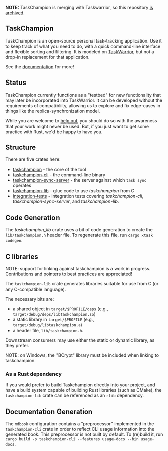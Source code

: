 **NOTE:** TaskChampion is merging with Taskwarrior, so this repository [is archived](https://github.com/taskchampion/taskchampion/discussions/360).

TaskChampion
------------

TaskChampion is an open-source personal task-tracking application.
Use it to keep track of what you need to do, with a quick command-line interface and flexible sorting and filtering.
It is modeled on [TaskWarrior](https://taskwarrior.org), but not a drop-in replacement for that application.

See the [documentation](https://taskchampion.github.io/taskchampion/) for more!

## Status

TaskChampion currently functions as a "testbed" for new functionality that may later be incorporated into TaskWarrior.
It can be developed without the requirements of compatibliity, allowing us to explore and fix edge-cases in things like the replica-synchronization model.

While you are welcome to [help out](https://github.com/taskchampion/taskchampion/blob/main/CONTRIBUTING.md), you should do so with the awareness that your work might never be used.
But, if you just want to get some practice with Rust, we'd be happy to have you.

## Structure

There are five crates here:

 * [taskchampion](./taskchampion) - the core of the tool
 * [taskchampion-cli](./cli) - the command-line binary
 * [taskchampion-sync-server](./sync-server) - the server against which `task sync` operates
 * [taskchampion-lib](./lib) - glue code to use _taskchampion_ from C
 * [integration-tests](./integration-tests) - integration tests covering _taskchampion-cli_, _taskchampion-sync-server_, and _taskchampion-lib_.

## Code Generation

The _taskchampion_lib_ crate uses a bit of code generation to create the `lib/taskchampion.h` header file.
To regenerate this file, run `cargo xtask codegen`.

## C libraries

NOTE: support for linking against taskchampion is a work in progress.
Contributions and pointers to best practices are appreciated!

The `taskchampion-lib` crate generates libraries suitable for use from C (or any C-compatible language).

The necessary bits are:

* a shared object in `target/$PROFILE/deps` (e.g., `target/debug/deps/libtaskchampion.so`)
* a static library in `target/$PROFILE` (e.g., `target/debug/libtaskchampion.a`)
* a header file, `lib/taskchampion.h`.

Downstream consumers may use either the static or dynamic library, as they prefer.

NOTE: on Windows, the "BCrypt" library must be included when linking to taskchampion.

### As a Rust dependency

If you would prefer to build Taskchampion directly into your project, and have a build system capable of building Rust libraries (such as CMake), the `taskchampion-lib` crate can be referenced as an `rlib` dependency.

## Documentation Generation

The `mdbook` configuration contains a "preprocessor" implemented in the `taskchampion-cli` crate in order to reflect CLI usage information into the generated book.
This preprocessor is not built by default.
To (re)build it, run `cargo build -p taskchampion-cli --features usage-docs --bin usage-docs`.
